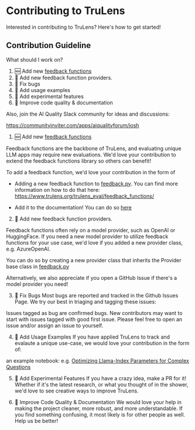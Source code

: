 # Contributing to TruLens

Interested in contributing to TruLens? Here's how to get started!

## Contribution Guideline

What should I work on?

1. 🆕 Add new [feedback functions](https://www.trulens.org/trulens_eval/feedback_functions/)
2. 🤝 Add new feedback function providers.
3. 🐛 Fix bugs
4. 🎉 Add usage examples
5. 🧪 Add experimental features
6. 📄 Improve code quality & documentation

Also, join the AI Quality Slack community for ideas and discussions:

https://communityinviter.com/apps/aiqualityforum/josh

1. 🆕 Add new [feedback functions](https://www.trulens.org/trulens_eval/feedback_functions/)

Feedback functions are the backbone of TruLens, and evaluating unique LLM apps may require new evaluations. We'd love your contribution to extend the feedback functions library so others can benefit!

To add a feedback function, we'd love your contribution in the form of
- Adding a new feedback function to [feedback.py](https://github.com/truera/trulens/blob/main/trulens_eval/trulens_eval/feedback.py). You can find more information on how to do that here: https://www.trulens.org/trulens_eval/feedback_functions/

- Add it to the documentation! You can do so [here](https://github.com/truera/trulens/blob/main/trulens_eval/examples/feedback_functions.ipynb)

2. 🤝 Add new feedback function providers.

Feedback functions often rely on a model provider, such as OpenAI or HuggingFace. If you need a new model provider to utilize feedback functions for your use case, we'd love if you added a new provider class, e.g. AzureOpenAI.

You can do so by creating a new provider class that inherits the Provider base class in [feedback.py](https://github.com/truera/trulens/blob/main/trulens_eval/trulens_eval/feedback.py)

Alternatively, we also appreciate if you open a GitHub Issue if there's a model provider you need!

3. 🐛 Fix Bugs
Most bugs are reported and tracked in the Github Issues Page. We try our best in triaging and tagging these issues:

Issues tagged as bug are confirmed bugs.
New contributors may want to start with issues tagged with good first issue.
Please feel free to open an issue and/or assign an issue to yourself.

4. 🎉 Add Usage Examples
If you have applied TruLens to track and evalaute a unique use-case, we would love your contribution in the form of:

an example notebook: e.g. [Optimizing Llama-Index Parameters for Complex Questions](https://github.com/truera/trulens/blob/main/trulens_eval/examples/frameworks/llama_index/llamaindex-subquestion-query.ipynb)

5. 🧪 Add Experimental Features
If you have a crazy idea, make a PR for it! Whether if it's the latest research, or what you thought of in the shower, we'd love to see creative ways to improve TruLens.

6. 📄 Improve Code Quality & Documentation
We would love your help in making the project cleaner, more robust, and more understandable. If you find something confusing, it most likely is for other people as well. Help us be better!